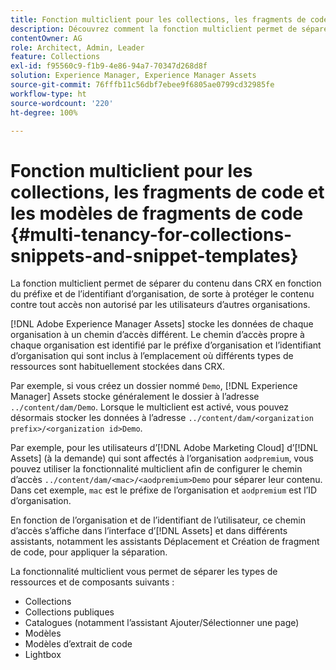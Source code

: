 ```yaml
---
title: Fonction multiclient pour les collections, les fragments de code et les modèles de fragments de code
description: Découvrez comment la fonction multiclient permet de séparer du contenu dans le référentiel CRX en fonction de l’organisation du client afin d’empêcher tout accès non autorisé.
contentOwner: AG
role: Architect, Admin, Leader
feature: Collections
exl-id: f95560c9-f1b9-4e86-94a7-70347d268d8f
solution: Experience Manager, Experience Manager Assets
source-git-commit: 76fffb11c56dbf7ebee9f6805ae0799cd32985fe
workflow-type: ht
source-wordcount: '220'
ht-degree: 100%

---
```


# Fonction multiclient pour les collections, les fragments de code et les modèles de fragments de code {#multi-tenancy-for-collections-snippets-and-snippet-templates}

La fonction multiclient permet de séparer du contenu dans CRX en fonction du préfixe et de l’identifiant d’organisation, de sorte à protéger le contenu contre tout accès non autorisé par les utilisateurs d’autres organisations.

[!DNL Adobe Experience Manager Assets] stocke les données de chaque organisation à un chemin d’accès différent. Le chemin d’accès propre à chaque organisation est identifié par le préfixe d’organisation et l’identifiant d’organisation qui sont inclus à l’emplacement où différents types de ressources sont habituellement stockées dans CRX.

Par exemple, si vous créez un dossier nommé `Demo`, [!DNL Experience Manager] Assets stocke généralement le dossier à l’adresse `../content/dam/Demo`. Lorsque le multiclient est activé, vous pouvez désormais stocker les données à l’adresse `../content/dam/<organization prefix>/<organization id>Demo`.

Par exemple, pour les utilisateurs d’[!DNL Adobe Marketing Cloud] d’[!DNL Assets] (à la demande) qui sont affectés à l’organisation `aodpremium`, vous pouvez utiliser la fonctionnalité multiclient afin de configurer le chemin d’accès `../content/dam/<mac>/<aodpremium>Demo` pour séparer leur contenu. Dans cet exemple, `mac` est le préfixe de l’organisation et `aodpremium` est l’ID d’organisation.

En fonction de l’organisation et de l’identifiant de l’utilisateur, ce chemin d’accès s’affiche dans l’interface d’[!DNL Assets] et dans différents assistants, notamment les assistants Déplacement et Création de fragment de code, pour appliquer la séparation.

La fonctionnalité multiclient vous permet de séparer les types de ressources et de composants suivants :

* Collections
* Collections publiques
* Catalogues (notamment l’assistant Ajouter/Sélectionner une page)
* Modèles
* Modèles d’extrait de code
* Lightbox
